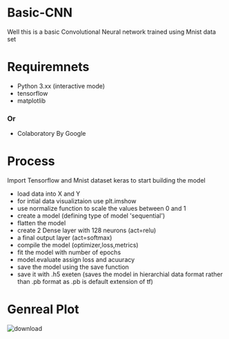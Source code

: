 # Basic-CNN
Well this is a basic Convolutional Neural network trained using Mnist data set 
# Requiremnets
* Python 3.xx (interactive mode)
* tensorflow  
* matplotlib
### Or
* Colaboratory By Google

# Process
 Import Tensorflow and Mnist dataset keras to start building the model
* load data into X and Y
* for intial data visualiztaion use plt.imshow
* use normalize function to scale the values between 0 and 1
* create a model (defining type of model 'sequential')
* flatten the model
* create 2 Dense layer with 128 neurons (act=relu)
* a final output layer (act=softmax)
* compile the model (optimizer,loss,metrics)
* fit the model with number of epochs
* model.evaluate assign loss and acuuracy
* save the model using the save function
* save it with .h5 exeten (saves the model in hierarchial data format rather than .pb format as .pb is default extension of tf)

# Genreal Plot
![download](https://github.com/zephyrezero/Basic-CNN/assets/147026858/4cb4da76-2711-4bc2-9593-16689151c878)



